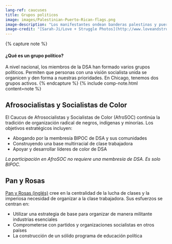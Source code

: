 ```yaml
---
lang-ref: caucuses
title: Grupos politicos
image: images/Palestinian-Puerto-Rican-flags.png
image-description: "Los manifestantes ondean banderas palestinas y puertorriqueñas durante la acción de Decolonize Zhigaagoong el 17 de julio de 2020. AfroSOC construye el poder BIPOC y abolicionista."
image-credit: "[Sarah-Ji/Love + Struggle Photos](http://www.loveandstrugglephotos.com/)"
---
```


{% capture note %}
#### ¿Qué es un grupo político?

A nivel nacional, los miembros de la DSA han formado varios grupos políticos. Permiten que personas con una visión socialista unida se organicen y den forma a nuestras prioridades. En Chicago, tenemos dos grupos activos.
{% endcapture %}
{% include comp-note.html content=note %}

## Afrosocialistas y Socialistas de Color

El Caucus de Afrosocialistas y Socialistas de Color (AfroSOC) continúa la tradición de organización radical de negros, indígenas y minorías. Los objetivos estratégicos incluyen:

- Abogando por la membresía BIPOC de DSA y sus comunidades
- Construyendo una base multirracial de clase trabajadora
- Apoyar y desarrollar líderes de color de DSA

*La participación en AfroSOC no requiere una membresía de DSA. Es solo BIPOC.* 

## Pan y Rosas

[Pan y Rosas (inglés)](https://breadandrosesdsa.org/) cree en la centralidad de la lucha de clases y la imperiosa necesidad de organizar a la clase trabajadora. Sus esfuerzos se centran en:

- Utilizar una estrategia de base para organizar de manera militante industrias esenciales
- Comprometerse con partidos y organizaciones socialistas en otros países
- La construcción de un sólido programa de educación política